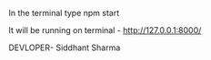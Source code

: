 In the terminal type
npm start

It will be running on terminal  - http://127.0.0.1:8000/

DEVLOPER- Siddhant Sharma